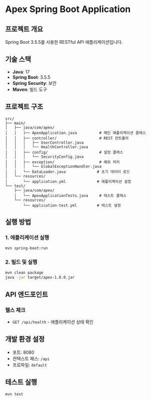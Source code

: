 # Apex Spring Boot Application

## 프로젝트 개요
Spring Boot 3.5.5를 사용한 RESTful API 애플리케이션입니다.

## 기술 스택
- **Java**: 17
- **Spring Boot**: 3.5.5
- **Spring Security**: 보안
- **Maven**: 빌드 도구

## 프로젝트 구조
```
src/
├── main/
│   ├── java/com/apex/
│   │   ├── ApexApplication.java          # 메인 애플리케이션 클래스
│   │   ├── controller/                   # REST 컨트롤러
│   │   │   ├── UserController.java
│   │   │   └── HealthController.java
│   │   ├── config/                       # 설정 클래스
│   │   │   └── SecurityConfig.java
│   │   ├── exception/                    # 예외 처리
│   │   │   └── GlobalExceptionHandler.java
│   │   └── DataLoader.java              # 초기 데이터 로드
│   └── resources/
│       └── application.yml              # 애플리케이션 설정
└── test/
    ├── java/com/apex/
    │   └── ApexApplicationTests.java     # 테스트 클래스
    └── resources/
        └── application-test.yml         # 테스트 설정
```

## 실행 방법

### 1. 애플리케이션 실행
```bash
mvn spring-boot:run
```

### 2. 빌드 및 실행
```bash
mvn clean package
java -jar target/apex-1.0.0.jar
```

## API 엔드포인트

### 헬스 체크
- `GET /api/health` - 애플리케이션 상태 확인

## 개발 환경 설정
- 포트: 8080
- 컨텍스트 패스: `/api`
- 프로파일: `default`

## 테스트 실행
```bash
mvn test
```
